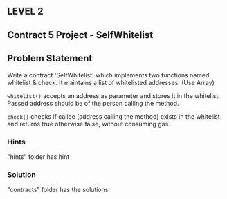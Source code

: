 ## LEVEL 2

## Contract 5 Project - SelfWhitelist

## Problem Statement

Write a contract 'SelfWhitelist' which implements two functions named whitelist & check. It maintains a list of whitelisted addresses. (Use Array)

`whitelist()` accepts an address as parameter and stores it in the whitelist. Passed address should be of the person calling the method.

`check()` checks if callee (address calling the method) exists in the whitelist and returns true otherwise false, without consuming gas.

### Hints

"hints" folder has hint

### Solution

"contracts" folder has the solutions.
